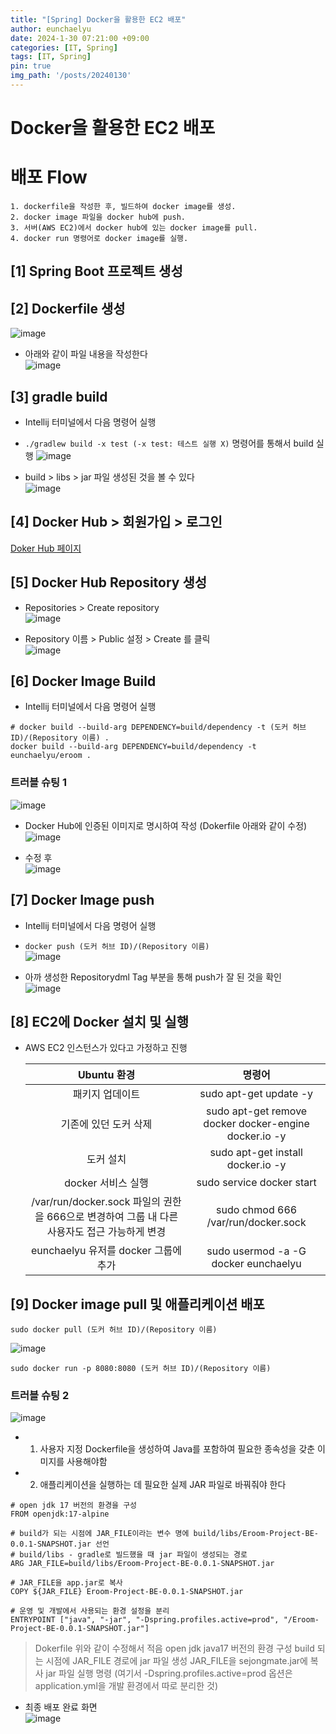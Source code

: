 ```yaml
---
title: "[Spring] Docker을 활용한 EC2 배포"
author: eunchaelyu
date: 2024-1-30 07:21:00 +09:00
categories: [IT, Spring]
tags: [IT, Spring]
pin: true
img_path: '/posts/20240130'
---
```


# Docker을 활용한 EC2 배포 
# 배포 Flow
    1. dockerfile을 작성한 후, 빌드하여 docker image를 생성.    
    2. docker image 파일을 docker hub에 push.     
    3. 서버(AWS EC2)에서 docker hub에 있는 docker image를 pull.    
    4. docker run 명령어로 docker image를 실행.    

## [1] Spring Boot 프로젝트 생성    

## [2] Dockerfile 생성    
![image](https://github.com/eunchaelyu/eunchaelyu.github.io/assets/119996957/49b94445-f179-4166-a667-c7ff8ab2b6d9)    

  - 아래와 같이 파일 내용을 작성한다    
![image](https://github.com/eunchaelyu/eunchaelyu.github.io/assets/119996957/e42929a3-f748-4209-a7fd-3c76eb4447e3)    

## [3] gradle build     
  - Intellij 터미널에서 다음 명령어 실행
  - ``./gradlew build -x test (-x test: 테스트 실행 X)`` 명령어를 통해서 build 실행
![image](https://github.com/eunchaelyu/eunchaelyu.github.io/assets/119996957/d4405252-7f99-40e5-bd49-7d143df8195f)


  - build > libs > jar 파일 생성된 것을 볼 수 있다    
![image](https://github.com/eunchaelyu/eunchaelyu.github.io/assets/119996957/f355d296-bb75-46ae-b86f-ac3cd8866e7d)    

## [4] Docker Hub > 회원가입 > 로그인        
[Doker Hub 페이지](https://hub.docker.com/)    

## [5] Docker Hub Repository 생성      
  - Repositories > Create repository    
![image](https://github.com/eunchaelyu/eunchaelyu.github.io/assets/119996957/e49749ab-3096-428a-8688-859fa56ee323)

  - Repository 이름 > Public 설정 > Create 를 클릭    
![image](https://github.com/eunchaelyu/eunchaelyu.github.io/assets/119996957/7c349b52-2df8-4a15-ba90-d78b0211a87c)

## [6] Docker Image Build    
  - Intellij 터미널에서 다음 명령어 실행
```
# docker build --build-arg DEPENDENCY=build/dependency -t (도커 허브 ID)/(Repository 이름) .
docker build --build-arg DEPENDENCY=build/dependency -t eunchaelyu/eroom .
```

### 트러블 슈팅 1  
![image](https://github.com/eunchaelyu/eunchaelyu.github.io/assets/119996957/72eeebf8-ce76-4c99-a51c-821ad6ea594b)
  - Docker Hub에 인증된 이미지로 명시하여 작성 (Dokerfile 아래와 같이 수정)
![image](https://github.com/eunchaelyu/eunchaelyu.github.io/assets/119996957/e459a9b3-0b02-4d15-b557-f2ee9b193200)


  - 수정 후     
![image](https://github.com/eunchaelyu/eunchaelyu.github.io/assets/119996957/be01f42d-ad33-40bd-833d-0ad2c8db650d)


## [7] Docker Image push    
  - Intellij 터미널에서 다음 명령어 실행
  - ``docker push (도커 허브 ID)/(Repository 이름)``    
![image](https://github.com/eunchaelyu/eunchaelyu.github.io/assets/119996957/330df5f6-8269-4ae6-8ab7-4904aab4ff79)

  - 아까 생성한 Repositorydml Tag 부분을 통해 push가 잘 된 것을 확인    
![image](https://github.com/eunchaelyu/eunchaelyu.github.io/assets/119996957/cc5092d2-91df-45a2-a956-ee6f7ce590fa)

## [8] EC2에 Docker 설치 및 실행   
  - AWS EC2 인스턴스가 있다고 가정하고 진행

    |Ubuntu 환경|명령어|
    |:---:|:---:|
    패키지 업데이트 | sudo apt-get update -y
    기존에 있던 도커 삭제 | sudo apt-get remove docker docker-engine docker.io -y
    도커 설치 | sudo apt-get install docker.io -y
    docker 서비스 실행 | sudo service docker start
    /var/run/docker.sock 파일의 권한을 666으로 변경하여 그룹 내 다른 사용자도 접근 가능하게 변경 | sudo chmod 666 /var/run/docker.sock
    eunchaelyu 유저를 docker 그룹에 추가 | sudo usermod -a -G docker eunchaelyu

## [9] Docker image pull 및 애플리케이션 배포    
    sudo docker pull (도커 허브 ID)/(Repository 이름)    
    
![image](https://github.com/eunchaelyu/eunchaelyu.github.io/assets/119996957/c0073a5f-cb8c-4a18-89ec-ae19fe40cd97)        

    sudo docker run -p 8080:8080 (도커 허브 ID)/(Repository 이름)       
    
### 트러블 슈팅 2  
![image](https://github.com/eunchaelyu/eunchaelyu.github.io/assets/119996957/ee680f65-9964-4dae-8719-e81428669ea0)   

  - 1) 사용자 지정 Dockerfile을 생성하여 Java를 포함하여 필요한 종속성을 갖춘 이미지를 사용해야함            
  - 2) 애플리케이션을 실행하는 데 필요한 실제 JAR 파일로 바꿔줘야 한다
       
```
# open jdk 17 버전의 환경을 구성
FROM openjdk:17-alpine

# build가 되는 시점에 JAR_FILE이라는 변수 명에 build/libs/Eroom-Project-BE-0.0.1-SNAPSHOT.jar 선언
# build/libs - gradle로 빌드했을 때 jar 파일이 생성되는 경로
ARG JAR_FILE=build/libs/Eroom-Project-BE-0.0.1-SNAPSHOT.jar

# JAR_FILE을 app.jar로 복사
COPY ${JAR_FILE} Eroom-Project-BE-0.0.1-SNAPSHOT.jar

# 운영 및 개발에서 사용되는 환경 설정을 분리
ENTRYPOINT ["java", "-jar", "-Dspring.profiles.active=prod", "/Eroom-Project-BE-0.0.1-SNAPSHOT.jar"]
```
> Dokerfile 위와 같이 수정해서 적음
> open jdk java17 버전의 환경 구성
> build 되는 시점에 JAR_FILE 경로에 jar 파일 생성
> JAR_FILE을 sejongmate.jar에 복사
> jar 파일 실행 명령 (여기서 -Dspring.profiles.active=prod 옵션은 application.yml을 개발 환경에서 따로 분리한 것)

  - 최종 배포 완료 화면        
![image](https://github.com/eunchaelyu/eunchaelyu.github.io/assets/119996957/87ee1c4e-0aa7-4041-a5e7-c0545c410313)    


